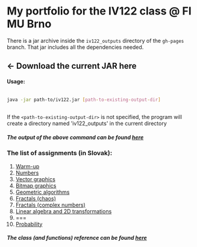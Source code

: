 # []()My portfolio for the IV122 class @ FI MU Brno

There is a jar archive inside the `iv122_outputs` directory of the `gh-pages` branch. That jar includes all the dependencies needed.

## &larr; Download the current JAR here

#### [](#usage)Usage: 
```bash
    
java -jar path-to/iv122.jar [path-to-existing-output-dir]
    
```
If the `<path-to-existing-output-dir>` is not specified, the program will create a directory named 'iv122_outputs' in the current directory

##### [](#output)The output of the above command can be found [here](docs/console-output.md)

### [](#assignments)The list of assignments (in Slovak):
  1. [Warm-up](docs/warm-up.md)
  2. [Numbers](docs/numbers.md)
  3. [Vector graphics](docs/vector-graphics.md)
  4. [Bitmap graphics](docs/bitmap-graphics.md)
  5. [Geometric algorithms](docs/geometric-algorithms.md)
  6. [Fractals (chaos)](docs/fractals-chaos.md)
  7. [Fractals (complex numbers)](docs/fractals-complex.md)
  8. [Linear algebra and 2D transformations](docs/linear-algebra.md)
  9. ===
  10. [Probability](docs/probability.md)
  
##### [](#reference)The class (and functions) reference can be found [here](javadoc/iv122/index.md)